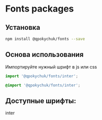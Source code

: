 # Fonts packages

## Установка

```bash
npm install @qpokychuk/fonts --save
```

## Основа использования

Импортируйте нужный шрифт в js или css

```js
import '@qpokychuk/fonts/inter';
```

```css
@import '@qpokychuk/fonts/inter';
```

## Доступные шрифты:

inter
